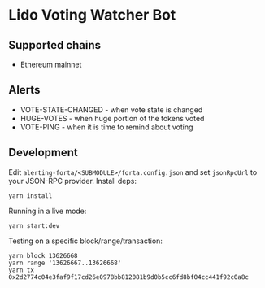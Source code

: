 # Lido Voting Watcher Bot

## Supported chains

- Ethereum mainnet

## Alerts

- VOTE-STATE-CHANGED - when vote state is changed
- HUGE-VOTES - when huge portion of the tokens voted
- VOTE-PING - when it is time to remind about voting

## Development

Edit `alerting-forta/<SUBMODULE>/forta.config.json` and set `jsonRpcUrl` to your JSON-RPC provider. Install deps:

```
yarn install
```

Running in a live mode:

```
yarn start:dev
```

Testing on a specific block/range/transaction:

```
yarn block 13626668
yarn range '13626667..13626668'
yarn tx 0x2d2774c04e3faf9f17cd26e0978bb812081b9d0b5cc6fd8bf04cc441f92c0a8c
```
